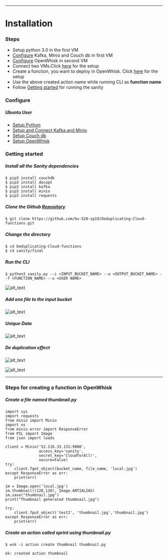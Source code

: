 ** **

# Installation 

### Steps
-   Setup python 3.0 in the first VM
-   [Configure](#configure) Kafka, Minio and Couch db in first VM
-   [Configure](#configure) OpenWhisk in second VM
-   Connect two VMs.Click [here](Openwhiskvm.md) for the setup
-   Create a function, you want to deploy in OpenWhisk. Click [here](#steps-for-creating-a-function-in-openWhisk) for the setup
-   Use the above created action name while running CLI as **function name**
-   Follow [Getting started](#getting-started) for running the sanity

### Configure
##### Ubuntu User
- [Setup Python](https://www.digitalocean.com/community/tutorials/how-to-install-python-3-and-set-up-a-local-programming-environment-on-ubuntu-16-04)
- [Setup and Connect Kafka and Minio](kafka-minio.md)
- [Setup Couch db](https://github.com/apache/couchdb-docker/blob/master/README.md)
- [Setup OpenWhisk](https://github.com/apache/incubator-openwhisk/blob/master/ansible/README.md)

### Getting started
##### Install all the Sanity dependencies
```
$ pip3 install couchdb
$ pip3 install docopt
$ pip3 install kafka
$ pip3 install minio
$ pip3 install requests   
```
##### Clone the Github [Repository](https://github.com/bu-528-sp19/Deduplicating-Cloud-functions.git)
```
$ git clone https://github.com/bu-528-sp19/Deduplicating-Cloud-functions.git 
```

##### Change the directory
```
$ cd Deduplicating-Cloud-functions
$ cd sanity/final
```

##### Run the CLI
```
$ python3 sanity.py --i <INPUT_BUCKET_NAME> --o <OUTPUT_BUCKET_NAME> --f <FUNCTION_NAME> --u <USER NAME>
```
![alt_text](https://github.com/bu-528-sp19/Deduplicating-Cloud-functions/blob/master/Installation/1.PNG)
 
##### Add one file to the input bucket
![alt_text](https://github.com/bu-528-sp19/Deduplicating-Cloud-functions/blob/master/Installation/2.PNG)

##### Unique Data
![alt_text](https://github.com/bu-528-sp19/Deduplicating-Cloud-functions/blob/master/Installation/3.PNG)

##### De duplication effect
![alt_text](https://github.com/bu-528-sp19/Deduplicating-Cloud-functions/blob/master/Installation/4.PNG)

![alt_text](https://github.com/bu-528-sp19/Deduplicating-Cloud-functions/blob/master/Installation/5.PNG)
** **
### Steps for creating a function in OpenWhisk

##### Create a file named thumbnail.py
```
import sys
import requests
from minio import Minio
import os
from minio.error import ResponseError
from PIL import Image
from json import loads

client = Minio('52.116.33.131:9000',
               access_key='sanity',
               secret_key='CloudforAll!',
               secure=False)
try:
    client.fget_object(bucket_name, file_name, 'local.jpg')
except ResponseError as err:
    print(err)

im = Image.open('local.jpg')
im.thumbnail((120,120), Image.ANTIALIAS)
im.save("thumbnail.jpg")
print("Thumbnail generated thumbnail.jpg")

try:
    client.fput_object('test2', 'thumbnail.jpg','thumbnail.jpg')
except ResponseError as err:
    print(err)
```

##### Create an action called sprint using thumbnail.py
```
$ wsk -i action create thumbnail thumbnail.py
```
```
ok: created action thumbnail
```
